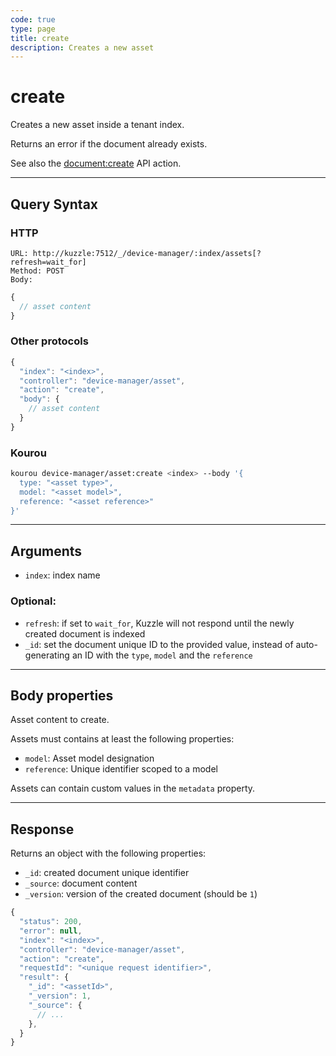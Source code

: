 ```yaml
---
code: true
type: page
title: create
description: Creates a new asset
---
```


# create

Creates a new asset inside a tenant index.

Returns an error if the document already exists.

See also the [document:create](/core/2/api/controllers/document/create) API action.

---

## Query Syntax

### HTTP

```http
URL: http://kuzzle:7512/_/device-manager/:index/assets[?refresh=wait_for]
Method: POST
Body:
```

```js
{
  // asset content
}
```

### Other protocols

```js
{
  "index": "<index>",
  "controller": "device-manager/asset",
  "action": "create",
  "body": {
    // asset content
  }
}
```

### Kourou

```bash
kourou device-manager/asset:create <index> --body '{ 
  type: "<asset type>", 
  model: "<asset model>", 
  reference: "<asset reference>" 
}'
```

---

## Arguments

- `index`: index name

### Optional:

- `refresh`: if set to `wait_for`, Kuzzle will not respond until the newly created document is indexed
- `_id`: set the document unique ID to the provided value, instead of auto-generating an ID with the `type`, `model` and the `reference`

---

## Body properties

Asset content to create.

Assets must contains at least the following properties:
  - `model`: Asset model designation
  - `reference`: Unique identifier scoped to a model

Assets can contain custom values in the `metadata` property.

---

## Response

Returns an object with the following properties:

- `_id`: created document unique identifier
- `_source`: document content
- `_version`: version of the created document (should be `1`)

```js
{
  "status": 200,
  "error": null,
  "index": "<index>",
  "controller": "device-manager/asset",
  "action": "create",
  "requestId": "<unique request identifier>",
  "result": {
    "_id": "<assetId>",
    "_version": 1,
    "_source": {
      // ...
    },
  }
}
```
